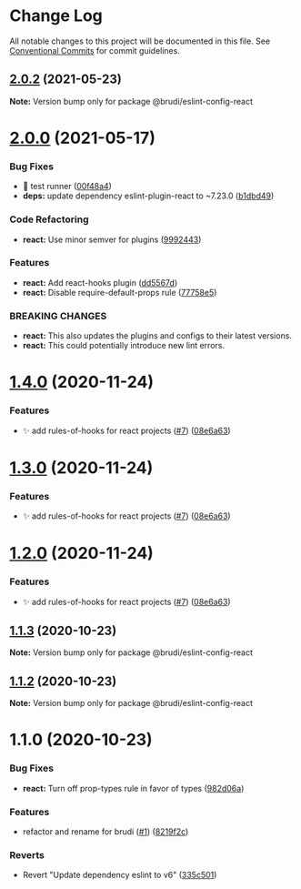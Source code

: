 # Change Log

All notable changes to this project will be documented in this file.
See [Conventional Commits](https://conventionalcommits.org) for commit guidelines.

## [2.0.2](https://github.com/brudi/eslint-config/compare/@brudi/eslint-config-react@2.0.0...@brudi/eslint-config-react@2.0.2) (2021-05-23)

**Note:** Version bump only for package @brudi/eslint-config-react





# [2.0.0](https://github.com/brudi/eslint-config/compare/@brudi/eslint-config-react@1.4.0...@brudi/eslint-config-react@2.0.0) (2021-05-17)


### Bug Fixes

* 🐛 test runner ([00f48a4](https://github.com/brudi/eslint-config/commit/00f48a4dd2cf67ca538570a805f2728279304ffc))
* **deps:** update dependency eslint-plugin-react to ~7.23.0 ([b1dbd49](https://github.com/brudi/eslint-config/commit/b1dbd495fe1fa2debbbcd97e2193ce8e65d54e6c))


### Code Refactoring

* **react:** Use minor semver for plugins ([9992443](https://github.com/brudi/eslint-config/commit/9992443fa78660f5764727806d0df1c1da3316e0))


### Features

* **react:** Add react-hooks plugin ([dd5567d](https://github.com/brudi/eslint-config/commit/dd5567da914607b05fc497c6d5fe8d22e18d0e5c))
* **react:** Disable require-default-props rule ([77758e5](https://github.com/brudi/eslint-config/commit/77758e5a7eaa886b018602bff5c7677f072186e1))


### BREAKING CHANGES

* **react:** This also updates the plugins and configs to their
latest versions.
* **react:** This could potentially introduce new lint errors.





# [1.4.0](https://github.com/brudi/eslint-config/compare/@brudi/eslint-config-react@1.1.3...@brudi/eslint-config-react@1.4.0) (2020-11-24)


### Features

* ✨ add rules-of-hooks for react projects ([#7](https://github.com/brudi/eslint-config/issues/7)) ([08e6a63](https://github.com/brudi/eslint-config/commit/08e6a63ec121081af4b410c76a14403f639ae0d4))





# [1.3.0](https://github.com/brudi/eslint-config/compare/@brudi/eslint-config-react@1.1.3...@brudi/eslint-config-react@1.3.0) (2020-11-24)


### Features

* ✨ add rules-of-hooks for react projects ([#7](https://github.com/brudi/eslint-config/issues/7)) ([08e6a63](https://github.com/brudi/eslint-config/commit/08e6a63ec121081af4b410c76a14403f639ae0d4))





# [1.2.0](https://github.com/brudi/eslint-config/compare/@brudi/eslint-config-react@1.1.3...@brudi/eslint-config-react@1.2.0) (2020-11-24)


### Features

* ✨ add rules-of-hooks for react projects ([#7](https://github.com/brudi/eslint-config/issues/7)) ([08e6a63](https://github.com/brudi/eslint-config/commit/08e6a63ec121081af4b410c76a14403f639ae0d4))





## [1.1.3](https://github.com/brudi/eslint-config/compare/@brudi/eslint-config-react@1.1.2...@brudi/eslint-config-react@1.1.3) (2020-10-23)

**Note:** Version bump only for package @brudi/eslint-config-react





## [1.1.2](https://github.com/brudi/eslint-config/compare/@brudi/eslint-config-react@1.1.0...@brudi/eslint-config-react@1.1.2) (2020-10-23)

**Note:** Version bump only for package @brudi/eslint-config-react





# 1.1.0 (2020-10-23)


### Bug Fixes

* **react:** Turn off prop-types rule in favor of types ([982d06a](https://github.com/brudi/eslint-config/commit/982d06af4cb760150ee1788b55fb95bda0873ea9))


### Features

* refactor and rename for brudi ([#1](https://github.com/brudi/eslint-config/issues/1)) ([8219f2c](https://github.com/brudi/eslint-config/commit/8219f2cf169096344f1fe36c317fc48b41abe29b))


### Reverts

* Revert "Update dependency eslint to v6" ([335c501](https://github.com/brudi/eslint-config/commit/335c50104de590c5f1ca3defe7377027b61f6bc0))
